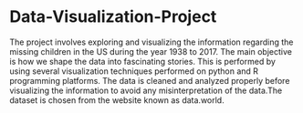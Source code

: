 # Data-Visualization-Project

The project involves exploring and visualizing the information regarding the missing children in the US during the year 1938 to 2017. The main objective is how we shape the data into fascinating stories. This is performed by using several visualization techniques performed on python and R programming platforms. The data is cleaned and analyzed properly before visualizing the information to avoid any misinterpretation of the data.The dataset is chosen from the website known as data.world.
